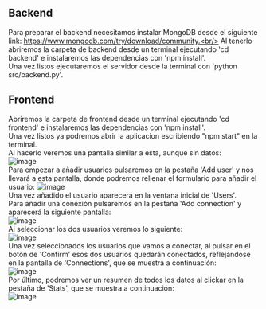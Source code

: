 Backend
-----------------------
Para preparar el backend necesitamos instalar MongoDB desde el siguiente link: https://www.mongodb.com/try/download/community.<br/>
Al tenerlo abriremos la carpeta de backend desde un terminal ejecutando 'cd backend' e instalaremos las dependencias con 'npm install'.<br/>
Una vez listos ejecutaremos el servidor desde la terminal con 'python src/backend.py'.<br/>

Frontend
-----------------------
Abriremos la carpeta de frontend desde un terminal ejecutando 'cd frontend' e instalaremos las dependencias con 'npm install'.<br/>
Una vez listos ya podremos abrir la aplicacion escribiendo "npm start" en la terminal.<br/>
Al hacerlo veremos una pantalla similar a esta, aunque sin datos:<br/>
![image](https://github.com/DaspiDev/DataSeekersTest/assets/49193989/412737cf-a456-481e-99b0-4c6b0b13109a) <br/>
Para empezar a añadir usuarios pulsaremos en la pestaña 'Add user' y nos llevará a esta pantalla, donde podremos rellenar el formulario para añadir el usuario:
![image](https://github.com/DaspiDev/DataSeekersTest/assets/49193989/2c1d5f0e-6458-4904-997f-1a6164cc933a) <br/>
Una vez añadido el usuario aparecerá en la ventana inicial de 'Users'. <br/>
Para añadir una conexión pulsaremos en la pestaña 'Add connection' y aparecerá la siguiente pantalla: <br/>
![image](https://github.com/DaspiDev/DataSeekersTest/assets/49193989/3c937f9e-88c7-4fd1-bb2d-682844c67048) <br/>
Al seleccionar los dos usuarios veremos lo siguiente: </br>
![image](https://github.com/DaspiDev/DataSeekersTest/assets/49193989/40afb4a7-00d2-4ca5-866a-2dcbe203a9d5) <br/>
Una vez seleccionados los usuarios que vamos a conectar, al pulsar en el botón de 'Confirm' esos dos usuarios quedarán conectados, reflejándose en la pantalla de 'Connections', que se muestra a continuación: <br/>
![image](https://github.com/DaspiDev/DataSeekersTest/assets/49193989/f580e17f-df70-45d4-a662-48ce6ba1916e) <br/>
Por último, podremos ver un resumen de todos los datos al clickar en la pestaña de 'Stats', que se muestra a continuación: <br/>
![image](https://github.com/DaspiDev/DataSeekersTest/assets/49193989/783ed5c5-607f-484d-9f33-8ce44d19f7ac) <br/>






